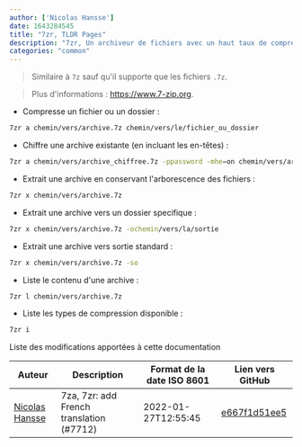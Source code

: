```yaml
---
author: ['Nicolas Hansse']
date: 1643284545
title: "7zr, TLDR Pages"
description: "7zr, Un archiveur de fichiers avec un haut taux de compression."
categories: "common"
---
```

> Similaire à `7z` sauf qu'il supporte que les fichiers `.7z`.

> Plus d'informations : <https://www.7-zip.org>.

- Compresse un fichier ou un dossier :

```bash
7zr a chemin/vers/archive.7z chemin/vers/le/fichier_ou_dossier
```

- Chiffre une archive existante (en incluant les en-têtes) :

```bash
7zr a chemin/vers/archive_chiffree.7z -ppassword -mhe=on chemin/vers/archive.7z
```

- Extrait une archive en conservant l'arborescence des fichiers :

```bash
7zr x chemin/vers/archive.7z
```

- Extrait une archive vers un dossier specifique :

```bash
7zr x chemin/vers/archive.7z -ochemin/vers/la/sortie
```

- Extrait une archive vers sortie standard :

```bash
7zr x chemin/vers/archive.7z -so
```

- Liste le contenu d'une archive :

```bash
7zr l chemin/vers/archive.7z
```

- Liste les types de compression disponible :

```bash
7zr i
```
Liste des modifications apportées à cette documentation


Auteur | Description | Format de la date ISO 8601 | Lien vers GitHub
------|-----|-----|-----
[Nicolas Hansse](mailto:nico.hansse@gmail.com) | 7za, 7zr: add French translation (#7712) | 2022-01-27T12:55:45 | [e667f1d51ee5](https://github.com/tldr-pages/tldr/commit/e667f1d51ee527d5a7940d2a2f3c8073cd1091d7)

